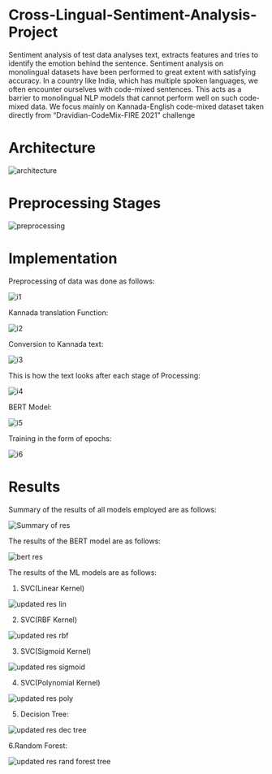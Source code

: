 # Cross-Lingual-Sentiment-Analysis-Project

Sentiment analysis of test data analyses text, extracts features and tries to identify the emotion behind the sentence. 
Sentiment analysis on monolingual datasets have been performed to great extent with satisfying accuracy.
In a country like India, which has multiple spoken languages, we often encounter ourselves with code-mixed sentences.
This acts as a barrier to monolingual NLP models that cannot perform well on such code-mixed data.
We focus mainly on Kannada-English code-mixed dataset taken directly from “Dravidian-CodeMix-FIRE 2021" challenge

# Architecture

![architecture](https://user-images.githubusercontent.com/96068461/225291967-d7ea6d33-5ef1-4e76-9dbe-eb8b7b09d2d1.png)

# Preprocessing Stages

![preprocessing](https://user-images.githubusercontent.com/96068461/225292071-ce00af48-82e9-4566-90f0-cac371c2faf0.png)

# Implementation

Preprocessing of data was done as follows:

![i1](https://user-images.githubusercontent.com/96068461/225293124-b6db12d8-4644-4eca-834c-799c90399142.png)

Kannada translation Function:

![i2](https://user-images.githubusercontent.com/96068461/225293389-c8181231-683b-402c-a8a8-67b5cd61b534.png)

Conversion to Kannada text:

![i3](https://user-images.githubusercontent.com/96068461/225293364-90a30597-03e6-46a9-a965-e461185a5903.png)

This is how the text looks after each stage of Processing:

![i4](https://user-images.githubusercontent.com/96068461/225293500-8a17a76e-da93-45a0-9735-2a2b9f203a01.png)

BERT Model:

![i5](https://user-images.githubusercontent.com/96068461/225293507-eb1eeaa3-9e67-4568-b926-f9b7d09547f7.png)

Training in the form of epochs:

![i6](https://user-images.githubusercontent.com/96068461/225293508-da77d68b-4809-46b6-af31-8e8e44c5b77a.png)

# Results

Summary of the results of all models employed are as follows:

![Summary of res](https://user-images.githubusercontent.com/96068461/225303157-4c10f16b-a69c-499b-b323-6573805f4146.png)

The results of the BERT model are as follows:

![bert res](https://user-images.githubusercontent.com/96068461/225294770-915755f1-d2ba-41ef-b1e9-3b514b3ef634.png)

The results of the ML models are as follows:

1. SVC(Linear Kernel)

![updated res lin](https://user-images.githubusercontent.com/96068461/232821996-40c82b4f-451c-4c21-a6fc-279f6404380c.png)

2. SVC(RBF Kernel)

![updated res rbf](https://user-images.githubusercontent.com/96068461/232822015-43d4ca15-8c31-425a-aac1-5a3cfebb90c0.png)

3. SVC(Sigmoid Kernel)

![updated res sigmoid](https://user-images.githubusercontent.com/96068461/232822021-88437722-ac15-46eb-8dd7-9485b1296204.png)

4. SVC(Polynomial Kernel)

![updated res poly](https://user-images.githubusercontent.com/96068461/232822008-1d53ba4c-6348-4637-86b6-a9ab9fbd19fb.png)

5. Decision Tree:

![updated res dec tree](https://user-images.githubusercontent.com/96068461/232822027-f064059e-a898-4338-afe2-d6018332fea4.png)

6.Random Forest:

![updated res rand forest tree](https://user-images.githubusercontent.com/96068461/232822012-2066945b-8548-4d2d-bbf6-37355a4923fa.png)
